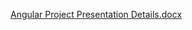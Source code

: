 [Angular Project Presentation Details.docx](https://github.com/coleman399/FDMGroup_Angular_Assessment_REPO/files/8747962/Angular.Project.Presentation.Details.docx)
